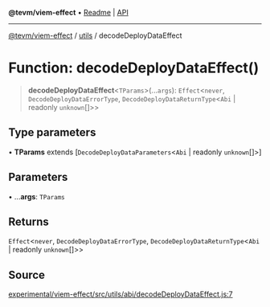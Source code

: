 **@tevm/viem-effect** • [Readme](../../README.md) \| [API](../../modules.md)

***

[@tevm/viem-effect](../../README.md) / [utils](../README.md) / decodeDeployDataEffect

# Function: decodeDeployDataEffect()

> **decodeDeployDataEffect**\<`TParams`\>(...`args`): `Effect`\<`never`, `DecodeDeployDataErrorType`, `DecodeDeployDataReturnType`\<`Abi` \| readonly `unknown`[]\>\>

## Type parameters

• **TParams** extends [`DecodeDeployDataParameters`\<`Abi` \| readonly `unknown`[]\>]

## Parameters

• ...**args**: `TParams`

## Returns

`Effect`\<`never`, `DecodeDeployDataErrorType`, `DecodeDeployDataReturnType`\<`Abi` \| readonly `unknown`[]\>\>

## Source

[experimental/viem-effect/src/utils/abi/decodeDeployDataEffect.js:7](https://github.com/evmts/tevm-monorepo/blob/main/experimental/viem-effect/src/utils/abi/decodeDeployDataEffect.js#L7)
